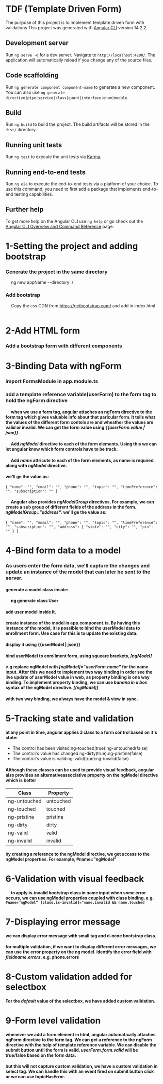 # TDF (Template Driven Form)

The purpose of this project is to implement template driven form with validations
This project was generated with [Angular CLI](https://github.com/angular/angular-cli) version 14.2.2.

## Development server

Run `ng serve -o` for a dev server. Navigate to `http://localhost:4200/`. The application will automatically reload if you change any of the source files.

## Code scaffolding

Run `ng generate component component-name` to generate a new component. You can also use `ng generate directive|pipe|service|class|guard|interface|enum|module`.

## Build

Run `ng build` to build the project. The build artifacts will be stored in the `dist/` directory.

## Running unit tests

Run `ng test` to execute the unit tests via [Karma](https://karma-runner.github.io).

## Running end-to-end tests

Run `ng e2e` to execute the end-to-end tests via a platform of your choice. To use this command, you need to first add a package that implements end-to-end testing capabilities.

## Further help

To get more help on the Angular CLI use `ng help` or go check out the [Angular CLI Overview and Command Reference](https://angular.io/cli) page.

# 1-Setting the project and adding bootstrap

### Generate the project in the same directory

&emsp; ng new appName --directory ./

### Add bootstrap

&emsp; Copy the css CDN from https://getbootstrap.com/ and add in index.html
&ensp; <link rel="stylesheet" href="https://cdn.jsdelivr.net/npm/bootstrap@5.3.0-alpha2/dist/css/bootstrap.min.css">

# 2-Add HTML form

### Add a bootstrap form with different components

# 3-Binding Data with ngForm

### import FormsModule in app.module.ts
### add a template reference variable(userForm) to the form tag to hold the ngForm directive
#### &emsp; when we use a form tag, angular attaches an ngForm directive to the form tag which gives valuable info about that paricular form. It tells what the values of the different form contols are and wheather the values are valid or invalid. We can get the form value using *{{userForm.value | json}}*.
#### &emsp; Add *ngModel* directive to each of the form elements. Using this we can let angular know which form controls have to be track.
#### &emsp; Add *name* attricute to each of the form elements, as name is required along with *ngModel* directive.
#### we'll ge the value as:
`
{ "name": "", "email": "", "phone": "", "topic": "", "timePreference": "", "subscription": "" }
`
#### &emsp; Angular also provides *ngModelGroup* directives. For example, we can create a sub group of different fields of the address in the form. *ngModelGroup="address"*. we'll ge the value as:
`
{ "name": "", "email": "", "phone": "", "topic": "", "timePreference": "", "subscription": "", "address": { "state": "", "city": "", "pin": "" } }
`

# 4-Bind form data to a model

### As users enter the form data, we'll capture the changes and update an instance of the model that can later be sent to the server.

#### generate a model class inside:
#### &emsp; ng generate class User
#### add user model inside it.
#### create instance of the model in app.component.ts. By having this instance of the model, it is possible to  bind the userModel data to enrollment form. Use case for this is to update the existing data.
#### display it using {{userModel | json}}
#### bind userModel to enrollment form, using squeare brackets, *[ngModel]*
#### e.g replace ngModel with *[ngModel]="userForm.name"* for the name input. After this we need to implement two way binding in order see the live update of userModel value in web, as property binding is one way binding. To implement property binding, we can use *banana in a box* syntax of the ngModel directive. *[(ngModel)]*
#### with two way binding, we always have the model & view in sync.

# 5-Tracking state and validation

#### at any point in time, angular applies 3 class to a form control based on it's state:
* The control has been visited:ng-touched(true):ng-untouched(false)
* The control's value has changed:ng-dirty(true):ng-pristine(false)
* The control's value is valid:ng-valid(true):ng-invalid(false)

#### Although these classes can be used to provide visual feedback, angular also provides an alternativeassociative property on the ngModel directive which is better

| Class  | Property  |
|---|---|
| ng-untouched  | untouched  |
| ng-touched  | touched  |
| ng-pristine  | pristine  |
| ng-dirty  | dirty  |
| ng-valid | valid  |
| ng-invalid | invalid  |

#### by creating a reference to the ngModel directive, we get access to the ngModel properties. For example, #name="ngModel"

# 6-Validation with visual feedback
#### &emsp; to apply is-invalid bootstrap class in name input when some error occurs, we can use ngModel properties coupled with class binding. e.g. `#name="ngModel" [class.is-invalid]="name.invalid && name.touched`

# 7-Displaying error message
#### we can display error message with small tag and d-none bootstrap class.
#### for multiple validation, if we want to display different error messages, we can use the error property on the ng model. Identify the error field with *fieldname.errors*, e.g. phone.errors

# 8-Custom validation added for selectbox
#### For the *default* value of the selectbox, we have added custom validation.

# 9-Form level validation
#### whenever we add a form element in html, angular automatically attaches ngForm directive to the form tag. We can get a reference to the ngForm directive with the help of template reference variable. We can disable the submit button until the form is valid. *userForm.form.valid* will be true/false based on the form data.
#### but this will not capture custom validation, we have a custom validation in select tag. We can handle this with an event fired on submit button click or we can use topicHasError.